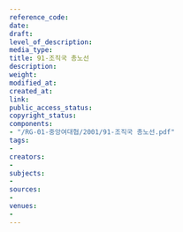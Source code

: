 ```yaml
---
reference_code: 
date: 
draft: 
level_of_description: 
media_type: 
title: 91-조직국 총노선
description: 
weight: 
modified_at: 
created_at: 
link: 
public_access_status: 
copyright_status: 
components:
- "/RG-01-중앙여대협/2001/91-조직국 총노선.pdf"
tags:
- 
creators:
- 
subjects:
- 
sources:
- 
venues:
- 
---
```

